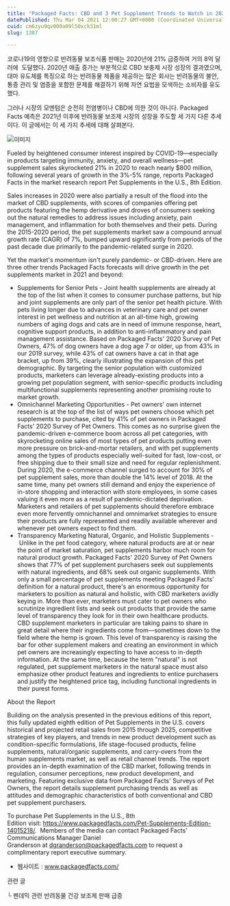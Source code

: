 ```yaml
---
title: "Packaged Facts: CBD and 3 Pet Supplement Trends to Watch in 2021"
datePublished: Thu Mar 04 2021 12:00:27 GMT+0000 (Coordinated Universal Time)
cuid: cm6zyu9qv000a09l50xck31ml
slug: 1387

---
```



코로나19의 영향으로 반려동물 보조식품 판매는 2020년에 21% 급증하여 거의 8억 달러에  도달했다. 2020년 매출 증가는 부분적으로 CBD 보충제 시장 성장의 결과였으며, 대마 유도체를 특징으로 하는 반려동물 제품을 제공하는 많은 회사는 반려동물의 불안, 통증 관리 및 염증을 포함한 문제를 해결하기 위해 자연 요법을 모색하는 소비자를 유도했다.

그러나 시장의 모멘텀은 순전히 전염병이나 CBD에 의한 것이 아니다. Packaged Facts 예측은 2021년 이후에 반려동물 보조제 시장의 성장을 주도할 세 가지 다른 추세이다. 이 글에서는 이 세 가지 추세에 대해 살펴본다.

![이미지](https://cdn.hashnode.com/res/hashnode/image/upload/v1739247138159/59dc171f-11ed-43e5-a0e8-1df213121531.jpeg)

Fueled by heightened consumer interest inspired by COVID-19—especially in products targeting immunity, anxiety, and overall wellness—pet supplement sales skyrocketed 21% in 2020 to reach nearly $800 million, following several years of growth in the 3%-5% range, reports Packaged Facts in the market research report Pet Supplements in the U.S., 8th Edition.

Sales increases in 2020 were also partially a result of the flood into the market of CBD supplements, with scores of companies offering pet products featuring the hemp derivative and droves of consumers seeking out the natural remedies to address issues including anxiety, pain management, and inflammation for both themselves and their pets. During the 2015-2020 period, the pet supplements market saw a compound annual growth rate (CAGR) of 7%, bumped upward significantly from periods of the past decade due primarily to the pandemic-related surge in 2020.

Yet the market's momentum isn't purely pandemic- or CBD-driven. Here are three other trends Packaged Facts forecasts will drive growth in the pet supplements market in 2021 and beyond:

- Supplements for Senior Pets - Joint health supplements are already at the top of the list when it comes to consumer purchase patterns, but hip and joint supplements are only part of the senior pet health picture. With pets living longer due to advances in veterinary care and pet owner interest in pet wellness and nutrition at an all-time high, growing numbers of aging dogs and cats are in need of immune response, heart, cognitive support products, in addition to anti-inflammatory and pain management assistance. Based on Packaged Facts' 2020 Survey of Pet Owners, 47% of dog owners have a dog age 7 or older, up from 43% in our 2019 survey, while 43% of cat owners have a cat in that age bracket, up from 39%, clearly illustrating the expansion of this pet demographic. By targeting the senior population with customized products, marketers can leverage already-existing products into a growing pet population segment, with senior-specific products including multifunctional supplements representing another promising route to market growth.
- Omnichannel Marketing Opportunities - Pet owners' own internet research is at the top of the list of ways pet owners choose which pet supplements to purchase, cited by 41% of pet owners in Packaged Facts' 2020 Survey of Pet Owners. This comes as no surprise given the pandemic-driven e-commerce boom across all pet categories, with skyrocketing online sales of most types of pet products putting even more pressure on brick-and-mortar retailers, and with pet supplements among the types of products especially well-suited for fast, low-cost, or free shipping due to their small size and need for regular replenishment. During 2020, the e-commerce channel surged to account for 30% of pet supplement sales, more than double the 14% level of 2018. At the same time, many pet owners still demand and enjoy the experience of in-store shopping and interaction with store employees, in some cases valuing it even more as a result of pandemic-dictated deprivation. Marketers and retailers of pet supplements should therefore embrace even more fervently omnichannel and omnimarket strategies to ensure their products are fully represented and readily available wherever and whenever pet owners expect to find them.
- Transparency Marketing Natural, Organic, and Holistic Supplements - Unlike in the pet food category, where natural products are at or near the point of market saturation, pet supplements harbor much room for natural product growth. Packaged Facts' 2020 Survey of Pet Owners shows that 77% of pet supplement purchasers seek out supplements with natural ingredients, and 68% seek out organic supplements. With only a small percentage of pet supplements meeting Packaged Facts' definition for a natural product, there's an enormous opportunity for marketers to position as natural and holistic, with CBD marketers avidly keying in. More than ever, marketers must cater to pet owners who scrutinize ingredient lists and seek out products that provide the same level of transparency they look for in their own healthcare products. CBD supplement marketers in particular are taking pains to share in great detail where their ingredients come from—sometimes down to the field where the hemp is grown. This level of transparency is raising the bar for other supplement makers and creating an environment in which pet owners are increasingly expecting to have access to in-depth information. At the same time, because the term "natural" is not regulated, pet supplement marketers in the natural space must also emphasize other product features and ingredients to entice purchasers and justify the heightened price tag, including functional ingredients in their purest forms.

About the Report

Building on the analysis presented in the previous editions of this report, this fully updated eighth edition of Pet Supplements in the U.S. covers historical and projected retail sales from 2015 through 2025, competitive strategies of key players, and trends in new product development such as condition-specific formulations, life stage-focused products, feline supplements, natural/organic supplements, and carry-overs from the human supplements market, as well as retail channel trends. The report provides an in-depth examination of the CBD market, following trends in regulation, consumer perceptions, new product development, and marketing. Featuring exclusive data from Packaged Facts' Surveys of Pet Owners, the report details supplement purchasing trends as well as attitudes and demographic characteristics of both conventional and CBD pet supplement purchasers.

To purchase Pet Supplements in the U.S., 8th Edition visit: https://www.packagedfacts.com/Pet-Supplements-Edition-14015218/.  Members of the media can contact Packaged Facts' Communications Manager Daniel Granderson at dgranderson@packagedfacts.com to request a complimentary report executive summary.

- 웹사이트 : www.packagedfacts.com/

관련 글

└ 펜데믹 관련 반려동물 건강 보조제 판매 급증